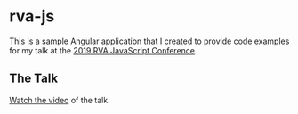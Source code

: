 # rva-js

This is a sample Angular application that I created to provide code examples for my talk at the [2019 RVA JavaScript Conference](https://www.rvajavascript.com/).  

## The Talk

[Watch the video](https://www.youtube.com/watch?v=3018E4a0l3c) of the talk.

